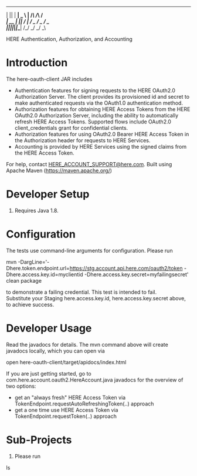   _  _ ___ ___ ___     _    _    _
 | || | __| _ \ __|   /_\  /_\  /_\
 | __ | _||   / _|   / _ \/ _ \/ _ \
 |_||_|___|_|_\___| /_/ \_\/ \_\/ \_\

HERE Authentication, Authorization, and Accounting

Introduction
============
The here-oauth-client JAR includes
- Authentication features for signing requests to the HERE OAuth2.0 Authorization Server.  The 
  client provides its provisioned id and secret to make authenticated requests via the OAuth1.0 
  authentication method.
- Authorization features for obtaining HERE Access Tokens from the HERE OAuth2.0 Authorization 
  Server, including the ability to automatically refresh HERE Access Tokens.  Supported 
  flows include OAuth2.0 client_credentials grant for confidential clients.
- Authorization features for using OAuth2.0 Bearer HERE Access Token in the Authorization header 
  for requests to HERE Services.
- Accounting is provided by HERE Services using the signed claims from the HERE Access Token.

For help, contact HERE_ACCOUNT_SUPPORT@here.com.
Built using Apache Maven (https://maven.apache.org/)

Developer Setup
===============

1. Requires Java 1.8.

Configuration
=============

The tests use command-line arguments for configuration.  Please run

  mvn -DargLine='-Dhere.token.endpoint.url=https://stg.account.api.here.com/oauth2/token -Dhere.access.key.id=myclientid -Dhere.access.key.secret=myfailingsecret' clean package

to demonstrate a failing credential.  This test is intended to fail.  
Substitute your Staging here.access.key.id, here.access.key.secret above, to achieve success.

Developer Usage
===============

Read the javadocs for details.  The mvn command above will create javadocs locally, which you can open via 

  open here-oauth-client/target/apidocs/index.html

If you are just getting started, go to com.here.account.oauth2.HereAccount.java javadocs for the overview of two options:
- get an "always fresh" HERE Access Token via TokenEndpoint.requestAutoRefreshingToken(..) approach
- get a one time use HERE Access Token via TokenEndpoint.requestToken(..) approach

Sub-Projects
============

1. Please run

  ls

